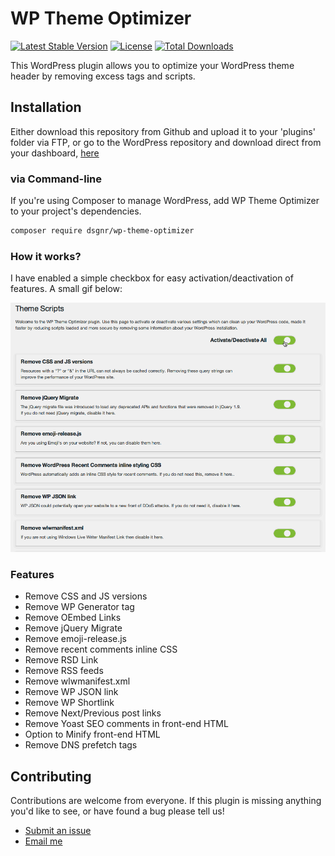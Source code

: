WP Theme Optimizer
======================

[![Latest Stable Version](https://poser.pugx.org/dsgnr/wp-theme-optimizer/v/stable)](https://packagist.org/packages/dsgnr/wp-theme-optimizer)
[![License](https://poser.pugx.org/dsgnr/wp-theme-optimizer/license)](https://packagist.org/packages/dsgnr/wp-theme-optimizer)
[![Total Downloads](https://poser.pugx.org/dsgnr/wp-theme-optimizer/downloads)](https://packagist.org/packages/dsgnr/wp-theme-optimizer)


This WordPress plugin allows you to optimize your WordPress theme header by removing excess tags and scripts.


## Installation

Either download this repository from Github and upload it to your 'plugins' folder via FTP, or go to the WordPress repository and download direct from your dashboard, <a href="https://en-gb.wordpress.org/plugins/wp-theme-optimizer/">here</a>

### via Command-line

If you're using Composer to manage WordPress, add WP Theme Optimizer to your project's dependencies.

```sh
composer require dsgnr/wp-theme-optimizer
```

### How it works?

I have enabled a simple checkbox for easy activation/deactivation of features. A small gif below:

![WP Theme Optimizer animation](animation.gif)


### Features

* Remove CSS and JS versions<br>
* Remove WP Generator tag<br>
* Remove OEmbed Links<br>
* Remove jQuery Migrate<br>
* Remove emoji-release.js<br>
* Remove recent comments inline CSS<br>
* Remove RSD Link<br>
* Remove RSS feeds<br>
* Remove wlwmanifest.xml<br>
* Remove WP JSON link<br>
* Remove WP Shortlink<br>
* Remove Next/Previous post links<br>
* Remove Yoast SEO comments in front-end HTML<br>
* Option to Minify front-end HTML<br>
* Remove DNS prefetch tags<br>


## Contributing

Contributions are welcome from everyone. If this plugin is missing anything you'd like to see, or have found a bug please tell us!

* <a href="https://github.com/dsgnr/WP-Theme-Optimizer/issues">Submit an issue</a>
* <a href="mailto:email@danielhand.io">Email me</a>
